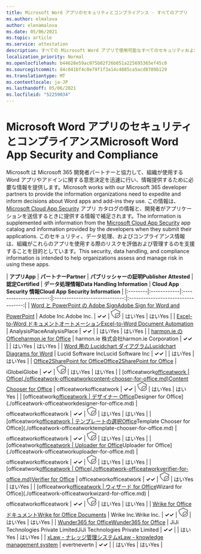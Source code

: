 ```yaml
---
title: Microsoft Word アプリのセキュリティとコンプライアンス - すべてのアプリ
ms.author: elmalova
author: elenamalova
ms.date: 05/06/2021
ms.topic: article
ms.service: attestation
description: すべての Microsoft Word アプリで使用可能なすべてのセキュリティおよびコンプライアンス情報。
localization_priority: Normal
ms.openlocfilehash: b44628e59ac075b02f26b051a225695365ef45c0
ms.sourcegitcommit: 84c041bf4c0e79f1f3a14c4885ca5acd8709b129
ms.translationtype: MT
ms.contentlocale: ja-JP
ms.lasthandoff: 05/06/2021
ms.locfileid: "52259034"
---
```

# <a name="microsoft-word-app-security-and-compliance"></a><span data-ttu-id="1e6e5-103">Microsoft Word アプリのセキュリティとコンプライアンス</span><span class="sxs-lookup"><span data-stu-id="1e6e5-103">Microsoft Word App Security and Compliance</span></span>

<span data-ttu-id="1e6e5-104">Microsoft は Microsoft 365 開発者パートナーと協力して、組織が使用する Word アプリやアドインに関する意思決定を迅速に行い、情報提供するために必要な情報を提供します。</span><span class="sxs-lookup"><span data-stu-id="1e6e5-104">Microsoft works with our Microsoft 365 developer partners to provide the information organizations need to expedite and inform decisions about Word apps and add-ins they use.</span></span> <span data-ttu-id="1e6e5-105">この情報は、[Microsoft Cloud App Security](https://www.microsoft.com/en-us/enterprise-mobility-security/cloud-app-security) アプリ カタログの情報と、開発者がアプリケーションを送信するときに提供する情報で補足されます。</span><span class="sxs-lookup"><span data-stu-id="1e6e5-105">The information is supplemented with information from the [Microsoft Cloud App Security](https://www.microsoft.com/en-us/enterprise-mobility-security/cloud-app-security) app catalog and information provided by the developers when they submit their applications.</span></span> <span data-ttu-id="1e6e5-106">このセキュリティ、データ処理、およびコンプライアンス情報は、組織がこれらのアプリを使用する際のリスクを評価および管理するのを支援することを目的としています。</span><span class="sxs-lookup"><span data-stu-id="1e6e5-106">This security, data handling, and compliance information is intended to help organizations assess and manage risk in using these apps.</span></span>

| <span data-ttu-id="1e6e5-107">**アプリ**</span><span class="sxs-lookup"><span data-stu-id="1e6e5-107">**App**</span></span> | <span data-ttu-id="1e6e5-108">**パートナー**</span><span class="sxs-lookup"><span data-stu-id="1e6e5-108">**Partner**</span></span> | <span data-ttu-id="1e6e5-109">**パブリッシャーの証明**</span><span class="sxs-lookup"><span data-stu-id="1e6e5-109">**Publisher Attested**</span></span> | <span data-ttu-id="1e6e5-110">**認定**</span><span class="sxs-lookup"><span data-stu-id="1e6e5-110">**Certified**</span></span> | <span data-ttu-id="1e6e5-111">**データ処理情報**</span><span class="sxs-lookup"><span data-stu-id="1e6e5-111">**Data Handling Information**</span></span> | <span data-ttu-id="1e6e5-112">**Cloud App Security 情報**</span><span class="sxs-lookup"><span data-stu-id="1e6e5-112">**Cloud App Security Information**</span></span> |
|:--------|:------------|:----------------------:|:-----------------------------:|:----------------------------------:|
| [<span data-ttu-id="1e6e5-113">Word と PowerPoint の Adobe Sign</span><span class="sxs-lookup"><span data-stu-id="1e6e5-113">Adobe Sign for Word and PowerPoint</span></span>](./adobe-inc-sign-for-word-and-powerpoint.md) | <span data-ttu-id="1e6e5-114">Adobe Inc.</span><span class="sxs-lookup"><span data-stu-id="1e6e5-114">Adobe Inc.</span></span> | <span data-ttu-id="1e6e5-115">**✓**</span><span class="sxs-lookup"><span data-stu-id="1e6e5-115">**✓**</span></span> | <img alt="Certified application badge" src="../media/certified-badge.png" height="25" width="25" /> | <span data-ttu-id="1e6e5-116">はい</span><span class="sxs-lookup"><span data-stu-id="1e6e5-116">Yes</span></span> | <span data-ttu-id="1e6e5-117">はい</span><span class="sxs-lookup"><span data-stu-id="1e6e5-117">Yes</span></span> |
| [<span data-ttu-id="1e6e5-118">Excel-to-Word ドキュメントオートメーション</span><span class="sxs-lookup"><span data-stu-id="1e6e5-118">Excel-to-Word Document Automation</span></span>](./analysisplace-excel-to-word-document-automation.md) | <span data-ttu-id="1e6e5-119">AnalysisPlace</span><span class="sxs-lookup"><span data-stu-id="1e6e5-119">AnalysisPlace</span></span> | <span data-ttu-id="1e6e5-120">**✓**</span><span class="sxs-lookup"><span data-stu-id="1e6e5-120">**✓**</span></span> |  | <span data-ttu-id="1e6e5-121">はい</span><span class="sxs-lookup"><span data-stu-id="1e6e5-121">Yes</span></span> | <span data-ttu-id="1e6e5-122">はい</span><span class="sxs-lookup"><span data-stu-id="1e6e5-122">Yes</span></span> |
| [<span data-ttu-id="1e6e5-123">harmon.ie のOffice</span><span class="sxs-lookup"><span data-stu-id="1e6e5-123">harmon.ie for Office</span></span>](./harmonie-corporation-for-office.md) | <span data-ttu-id="1e6e5-124">harmon.ie 株式会社</span><span class="sxs-lookup"><span data-stu-id="1e6e5-124">harmon.ie Corporation</span></span> | <span data-ttu-id="1e6e5-125">**✓**</span><span class="sxs-lookup"><span data-stu-id="1e6e5-125">**✓**</span></span> |  | <span data-ttu-id="1e6e5-126">はい</span><span class="sxs-lookup"><span data-stu-id="1e6e5-126">Yes</span></span> | <span data-ttu-id="1e6e5-127">はい</span><span class="sxs-lookup"><span data-stu-id="1e6e5-127">Yes</span></span> |
| [<span data-ttu-id="1e6e5-128">Word 用の Lucidchart ダイアグラム</span><span class="sxs-lookup"><span data-stu-id="1e6e5-128">Lucidchart Diagrams for Word</span></span>](./lucid-software-inc-lucidchart-diagrams-for-word.md) | <span data-ttu-id="1e6e5-129">Lucid Software Inc</span><span class="sxs-lookup"><span data-stu-id="1e6e5-129">Lucid Software Inc</span></span> | <span data-ttu-id="1e6e5-130">**✓**</span><span class="sxs-lookup"><span data-stu-id="1e6e5-130">**✓**</span></span> |  | <span data-ttu-id="1e6e5-131">はい</span><span class="sxs-lookup"><span data-stu-id="1e6e5-131">Yes</span></span> | <span data-ttu-id="1e6e5-132">はい</span><span class="sxs-lookup"><span data-stu-id="1e6e5-132">Yes</span></span> |
| [<span data-ttu-id="1e6e5-133">Office2SharePoint for Office</span><span class="sxs-lookup"><span data-stu-id="1e6e5-133">Office2SharePoint for Office</span></span>](./iglobe-office2sharepoint-for-office.md) | <span data-ttu-id="1e6e5-134">iGlobe</span><span class="sxs-lookup"><span data-stu-id="1e6e5-134">iGlobe</span></span> | <span data-ttu-id="1e6e5-135">**✓**</span><span class="sxs-lookup"><span data-stu-id="1e6e5-135">**✓**</span></span> | <img alt="Certified application badge" src="../media/certified-badge.png" height="25" width="25" /> | <span data-ttu-id="1e6e5-136">はい</span><span class="sxs-lookup"><span data-stu-id="1e6e5-136">Yes</span></span> | <span data-ttu-id="1e6e5-137">はい</span><span class="sxs-lookup"><span data-stu-id="1e6e5-137">Yes</span></span> |
| <span data-ttu-id="1e6e5-138">[officeatwork</span><span class="sxs-lookup"><span data-stu-id="1e6e5-138">[officeatwork</span></span> | <span data-ttu-id="1e6e5-139">Office(./officeatwork-officeatworkcontent-chooser-for-office.md)</span><span class="sxs-lookup"><span data-stu-id="1e6e5-139">Content Chooser for Office](./officeatwork-officeatworkcontent-chooser-for-office.md)</span></span> | <span data-ttu-id="1e6e5-140">officeatwork</span><span class="sxs-lookup"><span data-stu-id="1e6e5-140">officeatwork</span></span> | <span data-ttu-id="1e6e5-141">**✓**</span><span class="sxs-lookup"><span data-stu-id="1e6e5-141">**✓**</span></span> | <img alt="Certified application badge" src="../media/certified-badge.png" height="25" width="25" /> | <span data-ttu-id="1e6e5-142">はい</span><span class="sxs-lookup"><span data-stu-id="1e6e5-142">Yes</span></span> | <span data-ttu-id="1e6e5-143">はい</span><span class="sxs-lookup"><span data-stu-id="1e6e5-143">Yes</span></span> |
| <span data-ttu-id="1e6e5-144">[officeatwork</span><span class="sxs-lookup"><span data-stu-id="1e6e5-144">[officeatwork</span></span> | <span data-ttu-id="1e6e5-145">デザイナー Office](./officeatwork-officeatworkdesigner-for-office.md)</span><span class="sxs-lookup"><span data-stu-id="1e6e5-145">Designer for Office](./officeatwork-officeatworkdesigner-for-office.md)</span></span> | <span data-ttu-id="1e6e5-146">officeatwork</span><span class="sxs-lookup"><span data-stu-id="1e6e5-146">officeatwork</span></span> | <span data-ttu-id="1e6e5-147">**✓**</span><span class="sxs-lookup"><span data-stu-id="1e6e5-147">**✓**</span></span> | <img alt="Certified application badge" src="../media/certified-badge.png" height="25" width="25" /> | <span data-ttu-id="1e6e5-148">はい</span><span class="sxs-lookup"><span data-stu-id="1e6e5-148">Yes</span></span> | <span data-ttu-id="1e6e5-149">はい</span><span class="sxs-lookup"><span data-stu-id="1e6e5-149">Yes</span></span> |
| <span data-ttu-id="1e6e5-150">[officeatwork</span><span class="sxs-lookup"><span data-stu-id="1e6e5-150">[officeatwork</span></span> | <span data-ttu-id="1e6e5-151">テンプレートの選択Office](./officeatwork-officeatworktemplate-chooser-for-office.md)</span><span class="sxs-lookup"><span data-stu-id="1e6e5-151">Template Chooser for Office](./officeatwork-officeatworktemplate-chooser-for-office.md)</span></span> | <span data-ttu-id="1e6e5-152">officeatwork</span><span class="sxs-lookup"><span data-stu-id="1e6e5-152">officeatwork</span></span> | <span data-ttu-id="1e6e5-153">**✓**</span><span class="sxs-lookup"><span data-stu-id="1e6e5-153">**✓**</span></span> | <img alt="Certified application badge" src="../media/certified-badge.png" height="25" width="25" /> | <span data-ttu-id="1e6e5-154">はい</span><span class="sxs-lookup"><span data-stu-id="1e6e5-154">Yes</span></span> | <span data-ttu-id="1e6e5-155">はい</span><span class="sxs-lookup"><span data-stu-id="1e6e5-155">Yes</span></span> |
| <span data-ttu-id="1e6e5-156">[officeatwork</span><span class="sxs-lookup"><span data-stu-id="1e6e5-156">[officeatwork</span></span> | <span data-ttu-id="1e6e5-157">Uploader for Office](./officeatwork-officeatworkuploader-for-office.md)</span><span class="sxs-lookup"><span data-stu-id="1e6e5-157">Uploader for Office](./officeatwork-officeatworkuploader-for-office.md)</span></span> | <span data-ttu-id="1e6e5-158">officeatwork</span><span class="sxs-lookup"><span data-stu-id="1e6e5-158">officeatwork</span></span> | <span data-ttu-id="1e6e5-159">**✓**</span><span class="sxs-lookup"><span data-stu-id="1e6e5-159">**✓**</span></span> | <img alt="Certified application badge" src="../media/certified-badge.png" height="25" width="25" /> | <span data-ttu-id="1e6e5-160">はい</span><span class="sxs-lookup"><span data-stu-id="1e6e5-160">Yes</span></span> | <span data-ttu-id="1e6e5-161">はい</span><span class="sxs-lookup"><span data-stu-id="1e6e5-161">Yes</span></span> |
| <span data-ttu-id="1e6e5-162">[officeatwork</span><span class="sxs-lookup"><span data-stu-id="1e6e5-162">[officeatwork</span></span> | <span data-ttu-id="1e6e5-163">Office(./officeatwork-officeatworkverifier-for-office.md)</span><span class="sxs-lookup"><span data-stu-id="1e6e5-163">Verifier for Office](./officeatwork-officeatworkverifier-for-office.md)</span></span> | <span data-ttu-id="1e6e5-164">officeatwork</span><span class="sxs-lookup"><span data-stu-id="1e6e5-164">officeatwork</span></span> | <span data-ttu-id="1e6e5-165">**✓**</span><span class="sxs-lookup"><span data-stu-id="1e6e5-165">**✓**</span></span> | <img alt="Certified application badge" src="../media/certified-badge.png" height="25" width="25" /> | <span data-ttu-id="1e6e5-166">はい</span><span class="sxs-lookup"><span data-stu-id="1e6e5-166">Yes</span></span> | <span data-ttu-id="1e6e5-167">はい</span><span class="sxs-lookup"><span data-stu-id="1e6e5-167">Yes</span></span> |
| <span data-ttu-id="1e6e5-168">[officeatwork</span><span class="sxs-lookup"><span data-stu-id="1e6e5-168">[officeatwork</span></span> | <span data-ttu-id="1e6e5-169">ウィザード for Office](./officeatwork-officeatworkwizard-for-office.md)</span><span class="sxs-lookup"><span data-stu-id="1e6e5-169">Wizard for Office](./officeatwork-officeatworkwizard-for-office.md)</span></span> | <span data-ttu-id="1e6e5-170">officeatwork</span><span class="sxs-lookup"><span data-stu-id="1e6e5-170">officeatwork</span></span> | <span data-ttu-id="1e6e5-171">**✓**</span><span class="sxs-lookup"><span data-stu-id="1e6e5-171">**✓**</span></span> | <img alt="Certified application badge" src="../media/certified-badge.png" height="25" width="25" /> | <span data-ttu-id="1e6e5-172">はい</span><span class="sxs-lookup"><span data-stu-id="1e6e5-172">Yes</span></span> | <span data-ttu-id="1e6e5-173">はい</span><span class="sxs-lookup"><span data-stu-id="1e6e5-173">Yes</span></span> |
| [<span data-ttu-id="1e6e5-174">Wrike for Office ドキュメント</span><span class="sxs-lookup"><span data-stu-id="1e6e5-174">Wrike for Office Documents</span></span>](./wrike-inc-for-office-documents.md) | <span data-ttu-id="1e6e5-175">Wrike Inc.</span><span class="sxs-lookup"><span data-stu-id="1e6e5-175">Wrike Inc.</span></span> | <span data-ttu-id="1e6e5-176">**✓**</span><span class="sxs-lookup"><span data-stu-id="1e6e5-176">**✓**</span></span> | <img alt="Certified application badge" src="../media/certified-badge.png" height="25" width="25" /> | <span data-ttu-id="1e6e5-177">はい</span><span class="sxs-lookup"><span data-stu-id="1e6e5-177">Yes</span></span> | <span data-ttu-id="1e6e5-178">はい</span><span class="sxs-lookup"><span data-stu-id="1e6e5-178">Yes</span></span> |
| [<span data-ttu-id="1e6e5-179">Wunder365 for Office</span><span class="sxs-lookup"><span data-stu-id="1e6e5-179">Wunder365 for Office</span></span>](./jiji-technologies-private-limited-wunder365-for-office.md) | <span data-ttu-id="1e6e5-180">JiJi Technologies Private Limited</span><span class="sxs-lookup"><span data-stu-id="1e6e5-180">JiJi Technologies Private Limited</span></span> | <span data-ttu-id="1e6e5-181">**✓**</span><span class="sxs-lookup"><span data-stu-id="1e6e5-181">**✓**</span></span> |  | <span data-ttu-id="1e6e5-182">はい</span><span class="sxs-lookup"><span data-stu-id="1e6e5-182">Yes</span></span> | <span data-ttu-id="1e6e5-183">はい</span><span class="sxs-lookup"><span data-stu-id="1e6e5-183">Yes</span></span> |
| [<span data-ttu-id="1e6e5-184">xLaw - ナレッジ管理システム</span><span class="sxs-lookup"><span data-stu-id="1e6e5-184">xLaw - knowledge management system</span></span>](./evertn-xlaw-knowledge-management-system.md) | <span data-ttu-id="1e6e5-185">evertn</span><span class="sxs-lookup"><span data-stu-id="1e6e5-185">evertn</span></span> | <span data-ttu-id="1e6e5-186">**✓**</span><span class="sxs-lookup"><span data-stu-id="1e6e5-186">**✓**</span></span> |  | <span data-ttu-id="1e6e5-187">はい</span><span class="sxs-lookup"><span data-stu-id="1e6e5-187">Yes</span></span> | <span data-ttu-id="1e6e5-188">はい</span><span class="sxs-lookup"><span data-stu-id="1e6e5-188">Yes</span></span> |
